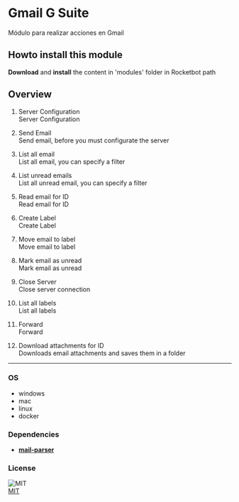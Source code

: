 



# Gmail G Suite
  
Módulo para realizar acciones en Gmail  

## Howto install this module
  
__Download__ and __install__ the content in 'modules' folder in Rocketbot path  



## Overview


1. Server Configuration  
Server Configuration

2. Send Email  
Send email, before you must configurate the server

3. List all email  
List all email, you can specify a filter

4. List unread emails  
List all unread email, you can specify a filter

5. Read email for ID  
Read email for ID

6. Create Label  
Create Label

7. Move email to label  
Move email to label

8. Mark email as unread  
Mark email as unread

9. Close Server  
Close server connection

10. List all labels  
List all labels

11. Forward  
Forward

12. Download attachments for ID  
Downloads email attachments and saves them in a folder  




----
### OS

- windows
- mac
- linux
- docker

### Dependencies
- [**mail-parser**](https://pypi.org/project/mail-parser/)
### License
  
![MIT](https://camo.githubusercontent.com/107590fac8cbd65071396bb4d04040f76cde5bde/687474703a2f2f696d672e736869656c64732e696f2f3a6c6963656e73652d6d69742d626c75652e7376673f7374796c653d666c61742d737175617265)  
[MIT](http://opensource.org/licenses/mit-license.ph)